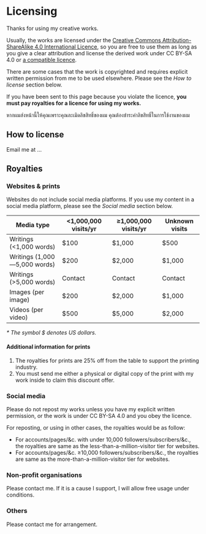 # Licensing

Thanks for using my creative works.

Usually, the works are licensed under the [Creative Commons Attribution-ShareAlike 4.0 International Licence](https://creativecommons.org/licenses/by-sa/4.0/), so you are free to use them as long as you give a clear attribution and license the derived work under CC BY-SA 4.0 or [a compatible licence](https://creativecommons.org/share-your-work/licensing-considerations/compatible-licenses/).

There are some cases that the work is copyrighted and requires explicit written permission from me to be used elsewhere. Please see the *How to license* section below.

If you have been sent to this page because you violate the licence, **you must pay royalties for a licence for using my works.**

หากผมส่งหน้านี้ให้คุณเพราะคุณละเมิดลิขสิทธิ์ของผม คุณต้องชำระค่าลิขสิทธิ์ในการใช้งานของผม

## How to license

Email me at ...

## Royalties

### Websites & prints

Websites do not include social media platforms. If you use my content in a social media platform, please see the *Social media* section below.

<!-- Maybe we can use tiers and explain how to find a tier below -->

| Media type | <1,000,000 visits/yr | ≥1,000,000 visits/yr | Unknown visits |
|---|---|---|---|
| Writings (<1,000 words) | $100 | $1,000 | $500 |
| Writings (1,000—5,000 words) | $200 | $2,000 | $1,000 |
| Writings (>5,000 words) | Contact | Contact | Contact |
| Images (per image) | $200 | $2,000 | $1,000 |
| Videos (per video) | $500 | $5,000 | $2,000 |

*\* The symbol $ denotes US dollars.*

#### Additional information for prints

1. The royalties for prints are 25% off from the table to support the printing industry.
2. You must send me either a physical or digital copy of the print with my work inside to claim this discount offer.

### Social media

Please do not repost my works unless you have my explicit written permission, or the work is under CC BY-SA 4.0 and you obey the licence.

For reposting, or using in other cases, the royalties would be as follow:

- For accounts/pages/&c. with under 10,000 followers/subscribers/&c., the royalties are same as the less-than-a-million-visitor tier for websites.
- For accounts/pages/&c. ≥10,000 followers/subscribers/&c., the royalties are same as the more-than-a-million-visitor tier for websites.

### Non-profit organisations

Please contact me. If it is a cause I support, I will allow free usage under conditions.

### Others

Please contact me for arrangement.
